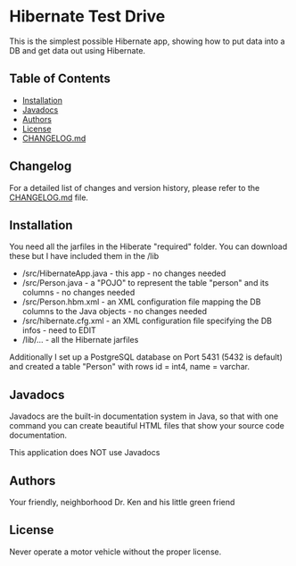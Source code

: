 # Hibernate Test Drive

This is the simplest possible Hibernate app, showing how to put data into a DB
and get data out using Hibernate.


## Table of Contents

- [Installation](#installation)
- [Javadocs](#javadocs)
- [Authors](#authors)
- [License](#license)
- [CHANGELOG.md](CHANGELOG.md)


## Changelog

For a detailed list of changes and version history, please refer to the [CHANGELOG.md](CHANGELOG.md) file.

## Installation

You need all the jarfiles in the Hiberate "required" folder. You can download these but I have
included them in the /lib

 - /src/HibernateApp.java - this app - no changes needed
 - /src/Person.java - a "POJO" to represent the table "person" and its columns - no changes needed
 - /src/Person.hbm.xml - an XML configuration file mapping the DB columns to the Java objects - no changes needed
 - /src/hibernate.cfg.xml - an XML configuration file specifying the DB infos - need to EDIT
 - /lib/... - all the Hibernate jarfiles

 Additionally I set up a PostgreSQL database on Port 5431 (5432 is default) and created a table "Person" with
 rows id = int4, name = varchar.

## Javadocs

Javadocs are the built-in documentation system in Java, so that with one
command you can create beautiful HTML files that show your source code
documentation.

This application does NOT use Javadocs

## Authors

Your friendly, neighborhood Dr. Ken and his little green friend

## License

Never operate a motor vehicle without the proper license.